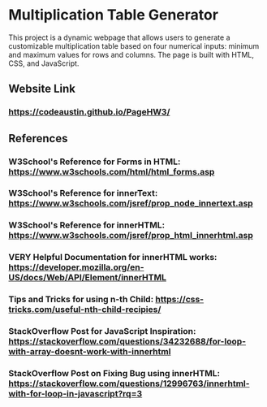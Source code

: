 # Multiplication Table Generator

This project is a dynamic webpage that allows users to generate a customizable multiplication table based on four numerical inputs: minimum and maximum values for rows and columns. The page is built with HTML, CSS, and JavaScript.

## Website Link
### https://codeaustin.github.io/PageHW3/

## References
### W3School's Reference for Forms in HTML: https://www.w3schools.com/html/html_forms.asp

### W3School's Reference for innerText: https://www.w3schools.com/jsref/prop_node_innertext.asp

### W3School's Reference for innerHTML:  https://www.w3schools.com/jsref/prop_html_innerhtml.asp

### VERY Helpful Documentation for innerHTML works: https://developer.mozilla.org/en-US/docs/Web/API/Element/innerHTML

### Tips and Tricks for using n-th Child: https://css-tricks.com/useful-nth-child-recipies/

### StackOverflow Post for JavaScript Inspiration: https://stackoverflow.com/questions/34232688/for-loop-with-array-doesnt-work-with-innerhtml

### StackOverflow Post on Fixing Bug using innerHTML:  https://stackoverflow.com/questions/12996763/innerhtml-with-for-loop-in-javascript?rq=3


   
